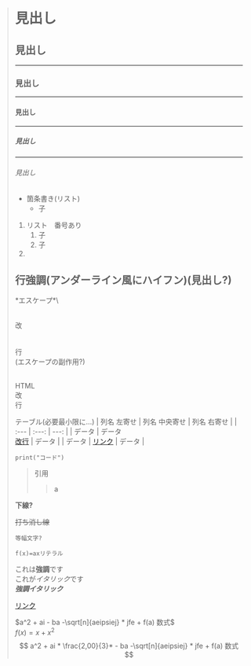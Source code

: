 > 
> # 見出し
> ## 見出し
> ---
> ### 見出し
> ---
> #### 見出し
> ---
> ##### 見出し
> ---
> ###### 見出し
> 
> 
> - 箇条書き(リスト)
>   - 子
> 
> 1. リスト　番号あり
>     1. 子
>     2. 子
> 1. 
>  
> 
> 行強調(アンダーライン風にハイフン)(見出し?)
> --
> 
> \*エスケープ*\\
> 
> \
> 改\
> \
> \
> 行\
> (エスケープの副作用?)
> 
> <br>HTML<br>改<br>行
> 
> テーブル(必要最小限に...)
> | 列名 左寄せ | 列名 中央寄せ | 列名 右寄せ |
> | :--- | :---: | ---: |
> | データ | データ<br><a href="http://URL.localhost">改行</a> | データ |
> | データ | [リンク](http://URL.localhost/) | データ |
> 
> 
> ```python3
> print("コード")
> ```
> 
> > 引用
> >> a
>
> 
> 
> __下線?__	
>
> ~~打ち消し線~~
> 
> ``等幅文字?``
> 
> `f(x)=axリテラル`
> 
> これは**強調**です\
> これが*イタリック*です\
> ***強調イタリック***
> 
> [リンク](http://URL.localhost/)
> 
> 
> $a^2 + ai - ba -\sqrt[n]{aeipsiej} * jfe + f(a) 数式$\
> $f(x) = x + x^2$
> $$
> a^2 + ai * \frac{2,00}{3}* - ba -\sqrt[n]{aeipsiej} * jfe + f(a) 数式
> $$
